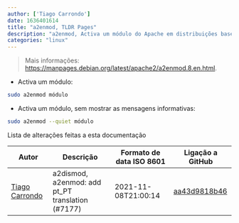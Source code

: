 ```yaml
---
author: ['Tiago Carrondo']
date: 1636401614
title: "a2enmod, TLDR Pages"
description: "a2enmod, Activa um módulo do Apache em distribuições baseadas em Debian."
categories: "linux"
---
```

> Mais informações: <https://manpages.debian.org/latest/apache2/a2enmod.8.en.html>.

- Activa um módulo:

```bash
sudo a2enmod módulo
```

- Activa um módulo, sem mostrar as mensagens informativas:

```bash
sudo a2enmod --quiet módulo
```
Lista de alterações feitas a esta documentação


Autor | Descrição | Formato de data ISO 8601 | Ligação a GitHub
------|-----|-----|-----
[Tiago Carrondo](mailto:2323546+tcarrondo@users.noreply.github.com) | a2dismod, a2enmod: add pt_PT translation (#7177) | 2021-11-08T21:00:14 | [aa43d9818b46](https://github.com/tldr-pages/tldr/commit/aa43d9818b46cd25c5ceac43302c3130cf7b8649)

